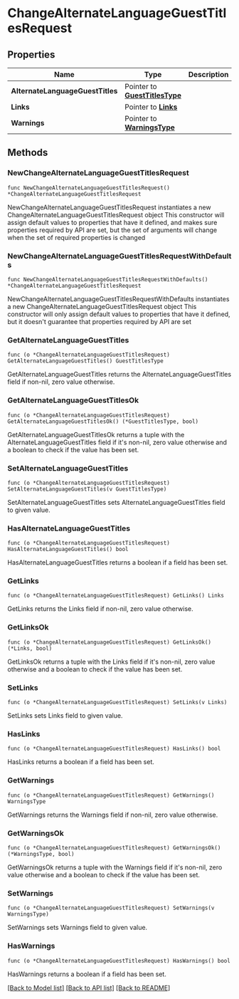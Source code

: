 # ChangeAlternateLanguageGuestTitlesRequest

## Properties

Name | Type | Description | Notes
------------ | ------------- | ------------- | -------------
**AlternateLanguageGuestTitles** | Pointer to [**GuestTitlesType**](GuestTitlesType.md) |  | [optional] 
**Links** | Pointer to [**Links**](Links.md) |  | [optional] 
**Warnings** | Pointer to [**WarningsType**](WarningsType.md) |  | [optional] 

## Methods

### NewChangeAlternateLanguageGuestTitlesRequest

`func NewChangeAlternateLanguageGuestTitlesRequest() *ChangeAlternateLanguageGuestTitlesRequest`

NewChangeAlternateLanguageGuestTitlesRequest instantiates a new ChangeAlternateLanguageGuestTitlesRequest object
This constructor will assign default values to properties that have it defined,
and makes sure properties required by API are set, but the set of arguments
will change when the set of required properties is changed

### NewChangeAlternateLanguageGuestTitlesRequestWithDefaults

`func NewChangeAlternateLanguageGuestTitlesRequestWithDefaults() *ChangeAlternateLanguageGuestTitlesRequest`

NewChangeAlternateLanguageGuestTitlesRequestWithDefaults instantiates a new ChangeAlternateLanguageGuestTitlesRequest object
This constructor will only assign default values to properties that have it defined,
but it doesn't guarantee that properties required by API are set

### GetAlternateLanguageGuestTitles

`func (o *ChangeAlternateLanguageGuestTitlesRequest) GetAlternateLanguageGuestTitles() GuestTitlesType`

GetAlternateLanguageGuestTitles returns the AlternateLanguageGuestTitles field if non-nil, zero value otherwise.

### GetAlternateLanguageGuestTitlesOk

`func (o *ChangeAlternateLanguageGuestTitlesRequest) GetAlternateLanguageGuestTitlesOk() (*GuestTitlesType, bool)`

GetAlternateLanguageGuestTitlesOk returns a tuple with the AlternateLanguageGuestTitles field if it's non-nil, zero value otherwise
and a boolean to check if the value has been set.

### SetAlternateLanguageGuestTitles

`func (o *ChangeAlternateLanguageGuestTitlesRequest) SetAlternateLanguageGuestTitles(v GuestTitlesType)`

SetAlternateLanguageGuestTitles sets AlternateLanguageGuestTitles field to given value.

### HasAlternateLanguageGuestTitles

`func (o *ChangeAlternateLanguageGuestTitlesRequest) HasAlternateLanguageGuestTitles() bool`

HasAlternateLanguageGuestTitles returns a boolean if a field has been set.

### GetLinks

`func (o *ChangeAlternateLanguageGuestTitlesRequest) GetLinks() Links`

GetLinks returns the Links field if non-nil, zero value otherwise.

### GetLinksOk

`func (o *ChangeAlternateLanguageGuestTitlesRequest) GetLinksOk() (*Links, bool)`

GetLinksOk returns a tuple with the Links field if it's non-nil, zero value otherwise
and a boolean to check if the value has been set.

### SetLinks

`func (o *ChangeAlternateLanguageGuestTitlesRequest) SetLinks(v Links)`

SetLinks sets Links field to given value.

### HasLinks

`func (o *ChangeAlternateLanguageGuestTitlesRequest) HasLinks() bool`

HasLinks returns a boolean if a field has been set.

### GetWarnings

`func (o *ChangeAlternateLanguageGuestTitlesRequest) GetWarnings() WarningsType`

GetWarnings returns the Warnings field if non-nil, zero value otherwise.

### GetWarningsOk

`func (o *ChangeAlternateLanguageGuestTitlesRequest) GetWarningsOk() (*WarningsType, bool)`

GetWarningsOk returns a tuple with the Warnings field if it's non-nil, zero value otherwise
and a boolean to check if the value has been set.

### SetWarnings

`func (o *ChangeAlternateLanguageGuestTitlesRequest) SetWarnings(v WarningsType)`

SetWarnings sets Warnings field to given value.

### HasWarnings

`func (o *ChangeAlternateLanguageGuestTitlesRequest) HasWarnings() bool`

HasWarnings returns a boolean if a field has been set.


[[Back to Model list]](../README.md#documentation-for-models) [[Back to API list]](../README.md#documentation-for-api-endpoints) [[Back to README]](../README.md)


